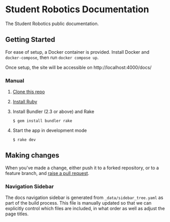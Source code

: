 # Student Robotics Documentation

The Student Robotics public documentation.

## Getting Started

For ease of setup, a Docker container is provided. Install Docker and `docker-compose`, then run `docker compose up`.

Once setup, the site will be accessible on http://localhost:4000/docs/

### Manual

1. [Clone this repo][clone-repo]

1. [Install Ruby][install-ruby]

2. Install Bundler (2.3 or above) and Rake

    ``` shell
    $ gem install bundler rake
    ```

3. Start the app in development mode

    ```shell
    $ rake dev
    ```

## Making changes

When you've made a change, either push it to a forked repository, or to a
feature branch, and [raise a pull request][raise-a-pr].

### Navigation Sidebar

The docs navigation sidebar is generated from `_data/sidebar_tree.yaml` as part
of the build process. This file is manually updated so that we can
explicitly control which files are included, in what order as well as adjust the
page titles.


[clone-repo]: https://docs.github.com/en/repositories/creating-and-managing-repositories/cloning-a-repository
[install-ruby]: https://www.ruby-lang.org/en/documentation/installation/
[raise-a-pr]: https://github.com/srobo/docs/pull/new/main
